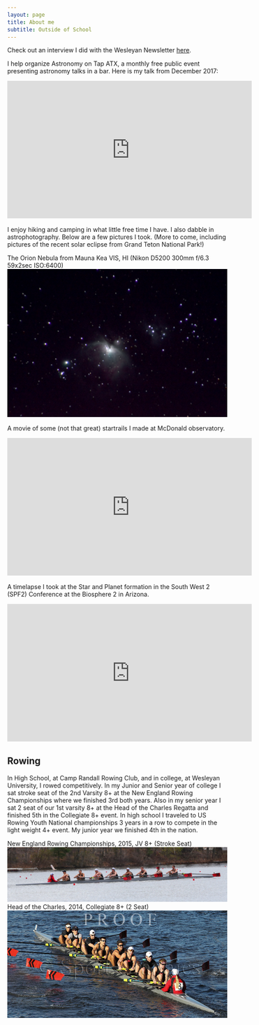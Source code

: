```yaml
---
layout: page
title: About me
subtitle: Outside of School
---
```


Check out an interview I did with the Wesleyan Newsletter [here](http://newsletter.blogs.wesleyan.edu/2015/05/19/samfactor/).

I help organize Astronomy on Tap ATX, a monthly free public event presenting astronomy talks in a bar. Here is my talk from December 2017:

<iframe width="560" height="315" src="https://www.youtube.com/embed/ufrcnPitL6A" frameborder="0" allow="autoplay; encrypted-media" allowfullscreen></iframe>

I enjoy hiking and camping in what little free time I have. I also dabble in astrophotography. Below are a few pictures I took. (More to come, including pictures of the recent solar eclipse from Grand Teton National Park!)

The Orion Nebula from Mauna Kea VIS, HI (Nikon D5200 300mm f/6.3 59x2sec ISO:6400)
![ASTOri](../img/Stack.jpg "The Orion Nebula")

A movie of some (not that great) startrails I made at McDonald observatory.
<iframe width="560" height="315" src="https://www.youtube.com/embed/bkblBwqDpl8" frameborder="0" allowfullscreen></iframe>

A timelapse I took at the Star and Planet formation in the South West 2 (SPF2) Conference at the Biosphere 2 in Arizona. 
<iframe width="560" height="315" src="https://www.youtube.com/embed/nysr5P2TP5k?rel=0" frameborder="0" allow="autoplay; encrypted-media" allowfullscreen></iframe>

## Rowing

In High School, at Camp Randall Rowing Club, and in college, at Wesleyan University, I rowed competitively. In my Junior and Senior year of college I sat stroke seat of the 2nd Varsity 8+ at the New England Rowing Championships where we finished 3rd both years. Also in my senior year I sat 2 seat of our 1st varsity 8+ at the Head of the Charles Regatta and finished 5th in the Collegiate 8+ event. In high school I traveled to US Rowing Youth National championships 3 years in a row to compete in the light weight 4+ event. My junior year we finished 4th in the nation. 

New England Rowing Championships, 2015, JV 8+ (Stroke Seat)
![NERC](../img/NERC.jpg "New England Rowing Championships 2015 JV 8+")
Head of the Charles, 2014, Collegiate 8+ (2 Seat)
![HOCR](../img/HOCR.png "Head of the Charles 2014 Collegiate 8+")
